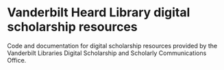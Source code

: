 # Vanderbilt Heard Library digital scholarship resources

Code and documentation for digital scholarship resources provided by the Vanderbilt Libraries Digital Scholarship and Scholarly Communications Office.


